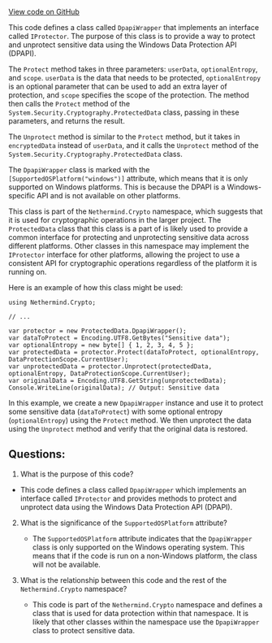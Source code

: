[View code on GitHub](https://github.com/nethermindeth/nethermind/Nethermind.Crypto/ProtectedData.DpapiWrapper.cs)

This code defines a class called `DpapiWrapper` that implements an interface called `IProtector`. The purpose of this class is to provide a way to protect and unprotect sensitive data using the Windows Data Protection API (DPAPI). 

The `Protect` method takes in three parameters: `userData`, `optionalEntropy`, and `scope`. `userData` is the data that needs to be protected, `optionalEntropy` is an optional parameter that can be used to add an extra layer of protection, and `scope` specifies the scope of the protection. The method then calls the `Protect` method of the `System.Security.Cryptography.ProtectedData` class, passing in these parameters, and returns the result.

The `Unprotect` method is similar to the `Protect` method, but it takes in `encryptedData` instead of `userData`, and it calls the `Unprotect` method of the `System.Security.Cryptography.ProtectedData` class.

The `DpapiWrapper` class is marked with the `[SupportedOSPlatform("windows")]` attribute, which means that it is only supported on Windows platforms. This is because the DPAPI is a Windows-specific API and is not available on other platforms.

This class is part of the `Nethermind.Crypto` namespace, which suggests that it is used for cryptographic operations in the larger project. The `ProtectedData` class that this class is a part of is likely used to provide a common interface for protecting and unprotecting sensitive data across different platforms. Other classes in this namespace may implement the `IProtector` interface for other platforms, allowing the project to use a consistent API for cryptographic operations regardless of the platform it is running on.

Here is an example of how this class might be used:

```
using Nethermind.Crypto;

// ...

var protector = new ProtectedData.DpapiWrapper();
var dataToProtect = Encoding.UTF8.GetBytes("Sensitive data");
var optionalEntropy = new byte[] { 1, 2, 3, 4, 5 };
var protectedData = protector.Protect(dataToProtect, optionalEntropy, DataProtectionScope.CurrentUser);
var unprotectedData = protector.Unprotect(protectedData, optionalEntropy, DataProtectionScope.CurrentUser);
var originalData = Encoding.UTF8.GetString(unprotectedData);
Console.WriteLine(originalData); // Output: Sensitive data
```

In this example, we create a new `DpapiWrapper` instance and use it to protect some sensitive data (`dataToProtect`) with some optional entropy (`optionalEntropy`) using the `Protect` method. We then unprotect the data using the `Unprotect` method and verify that the original data is restored.
## Questions: 
 1. What is the purpose of this code?
   - This code defines a class called `DpapiWrapper` which implements an interface called `IProtector` and provides methods to protect and unprotect data using the Windows Data Protection API (DPAPI).

2. What is the significance of the `SupportedOSPlatform` attribute?
   - The `SupportedOSPlatform` attribute indicates that the `DpapiWrapper` class is only supported on the Windows operating system. This means that if the code is run on a non-Windows platform, the class will not be available.

3. What is the relationship between this code and the rest of the `Nethermind.Crypto` namespace?
   - This code is part of the `Nethermind.Crypto` namespace and defines a class that is used for data protection within that namespace. It is likely that other classes within the namespace use the `DpapiWrapper` class to protect sensitive data.